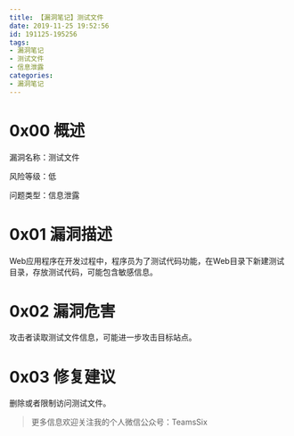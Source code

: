 ```yaml
---
title: 【漏洞笔记】测试文件
date: 2019-11-25 19:52:56
id: 191125-195256
tags:
- 漏洞笔记
- 测试文件
- 信息泄露
categories:
- 漏洞笔记
---
```

# 0x00 概述
漏洞名称：测试文件

风险等级：低

问题类型：信息泄露

# 0x01 漏洞描述
Web应用程序在开发过程中，程序员为了测试代码功能，在Web目录下新建测试目录，存放测试代码，可能包含敏感信息。
<!--more-->
# 0x02 漏洞危害
攻击者读取测试文件信息，可能进一步攻击目标站点。

# 0x03 修复建议
删除或者限制访问测试文件。

>更多信息欢迎关注我的个人微信公众号：TeamsSix